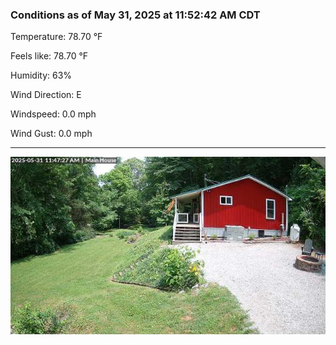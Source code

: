 ### Conditions as of May 31, 2025 at 11:52:42 AM CDT 

Temperature: 78.70 &deg;F

Feels like: 78.70 &deg;F

Humidity: 63%

Wind Direction: E

Windspeed: 0.0 mph

Wind Gust: 0.0 mph

---

<img src="./images/latest.jpeg"/>


